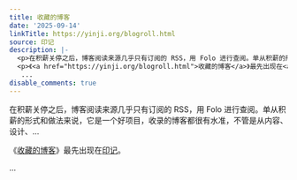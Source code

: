 ```yaml
---
title: 收藏的博客
date: '2025-09-14'
linkTitle: https://yinji.org/blogroll.html
source: 印记
description: |-
  <p>在积薪关停之后，博客阅读来源几乎只有订阅的 RSS，用 Folo 进行查阅。单从积薪的形式和做法来说，它是一个好项目，收录的博客都很有水准，不管是从内容、设计、...</p>
  <p>《<a href="https://yinji.org/blogroll.html">收藏的博客</a>》最先出现在<a href="https://yinji.org">印记</a>。</p>
   ...
disable_comments: true
---
```

<p>在积薪关停之后，博客阅读来源几乎只有订阅的 RSS，用 Folo 进行查阅。单从积薪的形式和做法来说，它是一个好项目，收录的博客都很有水准，不管是从内容、设计、...</p>
<p>《<a href="https://yinji.org/blogroll.html">收藏的博客</a>》最先出现在<a href="https://yinji.org">印记</a>。</p>
 ...